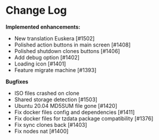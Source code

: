 # Change Log

**Implemented enhancements:**

- New translation Euskera [\#1502]
- Polished action buttons in main screen [\#1408]
- Polished shutdown clones buttons [\#1406]
- Add debug option [\#1402]
- Loading icon [\#1401]
- Feature migrate machine [\#1393]

**Bugfixes**

- ISO files crashed on clone
- Shared storage detection [\#1503]
- Ubuntu 20.04 MD5SUM file gone [\#1420]
- Fix docker files config and dependencies [\#1411]
- Fix docker files for tzdata package compatibility [\#1376]
- Fix sync clones back [\#1403]
- Fix nodes nat [\#1400]
